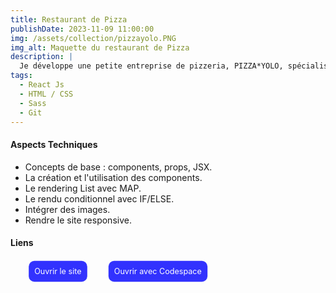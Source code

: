 ```yaml
---
title: Restaurant de Pizza
publishDate: 2023-11-09 11:00:00
img: /assets/collection/pizzayolo.PNG
img_alt: Maquette du restaurant de Pizza
description: |
  Je développe une petite entreprise de pizzeria, PIZZA*YOLO, spécialisée dans la vente en ligne de pizza.
tags:
  - React Js
  - HTML / CSS
  - Sass
  - Git
---
```


#### Aspects Techniques

- Concepts de base : components, props, JSX.
- La création et l'utilisation des components.
- Le rendering List avec MAP.
- Le rendu conditionnel avec IF/ELSE.
- Intégrer des images.
- Rendre le site responsive.

#### Liens

<ul class="liens__list" > 
<li class="liens__item"> <a href="https://pizza-iolo.netlify.app" target="_blank" class="liens__link" > Ouvrir le site </a> </li>
<li class="liens__item"> <a href="https://effective-giggle-rqpvvww44rjcprrp.github.dev/" target="_blank" class="liens__link"> Ouvrir avec Codespace </a></li>
</ul>

  <style>
    .liens__list {
      display:flex; justify-content: left; align-items: center;
      list-style: none; gap: 20px;  

    }
    
    .liens__link {
      display: block;
       background: rgba(0, 0, 255, 0.8);
      color: white;
      padding: 10px;
      border-radius: 10px;
      text-decoration: none;
      transform: scale(.9);
      transition: all .2s;
    }
    .liens__link:hover {
      background: rgb(61, 4, 249);
      transform: translateY(3px) scale(1);
      color: black;
      
    }

  </style>
